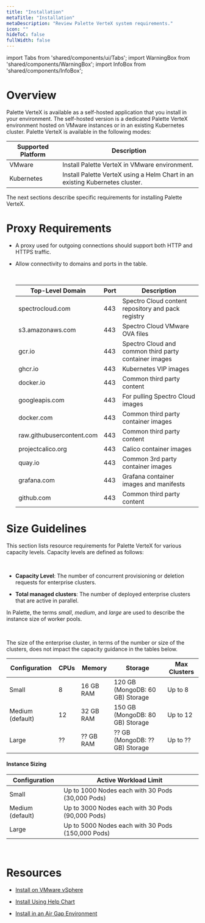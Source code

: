 ```yaml
---
title: "Installation"
metaTitle: "Installation"
metaDescription: "Review Palette VerteX system requirements."
icon: ""
hideToC: false
fullWidth: false
---
```


import Tabs from 'shared/components/ui/Tabs';
import WarningBox from 'shared/components/WarningBox';
import InfoBox from 'shared/components/InfoBox';


# Overview

Palette VerteX is available as a self-hosted application that you install in your environment. The self-hosted version is a dedicated Palette VerteX environment hosted on VMware instances or in an existing Kubernetes cluster. Palette VerteX is available in the following modes:

| **Supported Platform** | **Description**                    |
|------------------------|------------------------------------|
| VMware                 | Install Palette VerteX in VMware environment. |
| Kubernetes             | Install Palette VerteX using a Helm Chart in an existing Kubernetes cluster. |

The next sections describe specific requirements for installing Palette VerteX.

# Proxy Requirements

- A proxy used for outgoing connections should support both HTTP and HTTPS traffic.


- Allow connectivity to domains and ports in the table.

  <br />

  | **Top-Level Domain**       | **Port** | **Description**                                 |
  |----------------------------|----------|-------------------------------------------------|
  | spectrocloud.com           | 443      | Spectro Cloud content repository and pack registry |
  | s3.amazonaws.com           | 443      | Spectro Cloud VMware OVA files                  |
  | gcr.io                     | 443      | Spectro Cloud and common third party container images |
  | ghcr.io                    | 443      | Kubernetes VIP images                             |
  | docker.io                  | 443      | Common third party content                       |
  | googleapis.com             | 443      | For pulling Spectro Cloud images                 |
  | docker.com                 | 443      | Common third party container images              |
  | raw.githubusercontent.com  | 443      | Common third party content                       |
  | projectcalico.org          | 443      | Calico container images                          |
  | quay.io                    | 443      | Common 3rd party container images                |
  | grafana.com                | 443      | Grafana container images and manifests           |
  | github.com                 | 443      | Common third party content                       |


# Size Guidelines

This section lists resource requirements for Palette VerteX for various capacity levels. Capacity levels are defined as follows:

<br />

- **Capacity Level**: The number of concurrent provisioning or deletion requests for enterprise clusters.


- **Total managed clusters**: The number of deployed enterprise clusters that are active in parallel.

In Palette, the terms *small*, *medium*, and *large* are used to describe the instance size of worker pools. 

<br />

<InfoBox>

The size of the enterprise cluster, in terms of the number or size of the clusters, does not impact the capacity guidance in the tables below.

</InfoBox>


| **Configuration**  | **CPUs**| **Memory**| **Storage**                    | **Max Clusters** | 
|--------------------|--------|-----------|---------------------------------|------------------|
| Small              | 8      | 16 GB RAM | 120 GB (MongoDB: 60 GB) Storage | Up to 8          |
| Medium (default)   | 12     | 32 GB RAM | 150 GB (MongoDB: 80 GB) Storage | Up to 12         |
| Large              | ??     | ?? GB RAM | ??  GB (MongoDB: ?? GB) Storage | Up to ??         |


#### Instance Sizing

| **Configuration** | **Active Workload Limit**                           |
|---------------------|---------------------------------------------------|
| Small               | Up to 1000 Nodes each with 30 Pods (30,000 Pods)  |
| Medium (default)    | Up to 3000 Nodes each with 30 Pods (90,000 Pods)  |
| Large               | Up to 5000 Nodes each with 30 Pods (150,000 Pods) |


<br />

# Resources

- [Install on VMware vSphere](/vertex/install-palette-vertex/install-on-vmware)


- [Install Using Help Chart](/vertex/install-palette-vertex/install-using-helm-chart)


- [Install in an Air Gap Environment](/vertex/install-palette-vertex/install-in-airgap-environment)


<br />

<br />